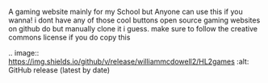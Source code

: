 A gaming website mainly for my School but Anyone can use this if you wanna!
i dont have any of those cool buttons open source gaming websites on github do but manually clone it i guess. make sure to follow the creative commons license if you do copy this


.. image:: https://img.shields.io/github/v/release/williammcdowell2/HL2games
   :alt: GitHub release (latest by date)

